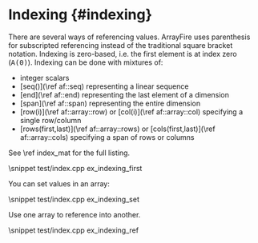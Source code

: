 Indexing {#indexing}
========

There are several ways of referencing values.  ArrayFire uses
parenthesis for subscripted referencing instead of the traditional
square bracket notation.  Indexing is zero-based, i.e. the first
element is at index zero (<tt>A(0)</tt>).  Indexing can be done
with mixtures of:
* integer scalars
* [seq()](\ref af::seq) representing a linear sequence
* [end](\ref af::end) representing the last element of a dimension
* [span](\ref af::span) representing the entire dimension
* [row(i)](\ref af::array::row) or [col(i)](\ref af::array::col) specifying a single row/column
* [rows(first,last)](\ref af::array::rows) or [cols(first,last)](\ref af::array::cols)
 specifying a span of rows or columns

See \ref  index_mat for the full listing.

\snippet test/index.cpp ex_indexing_first

You can set values in an array:

\snippet test/index.cpp ex_indexing_set

Use one array to reference into another.

\snippet test/index.cpp ex_indexing_ref
